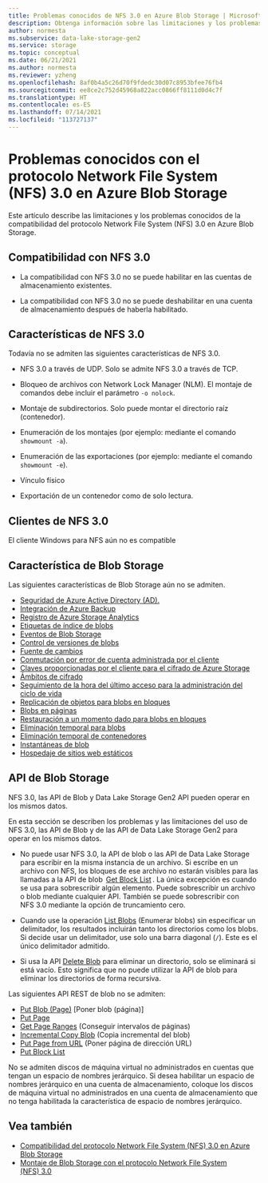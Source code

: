 ```yaml
---
title: Problemas conocidos de NFS 3.0 en Azure Blob Storage | Microsoft Docs
description: Obtenga información sobre las limitaciones y los problemas conocidos de la compatibilidad con el protocolo Network File System (NFS) 3.0 en Azure Blob Storage.
author: normesta
ms.subservice: data-lake-storage-gen2
ms.service: storage
ms.topic: conceptual
ms.date: 06/21/2021
ms.author: normesta
ms.reviewer: yzheng
ms.openlocfilehash: 8af0b4a5c26d70f9fdedc30d07c8953bfee76fb4
ms.sourcegitcommit: ee8ce2c752d45968a822acc0866ff8111d0d4c7f
ms.translationtype: HT
ms.contentlocale: es-ES
ms.lasthandoff: 07/14/2021
ms.locfileid: "113727137"
---
```

# <a name="known-issues-with-network-file-system-nfs-30-protocol-support-in-azure-blob-storage"></a>Problemas conocidos con el protocolo Network File System (NFS) 3.0 en Azure Blob Storage

Este artículo describe las limitaciones y los problemas conocidos de la compatibilidad del protocolo Network File System (NFS) 3.0 en Azure Blob Storage.

## <a name="nfs-30-support"></a>Compatibilidad con NFS 3.0

- La compatibilidad con NFS 3.0 no se puede habilitar en las cuentas de almacenamiento existentes.

- La compatibilidad con NFS 3.0 no se puede deshabilitar en una cuenta de almacenamiento después de haberla habilitado.

## <a name="nfs-30-features"></a>Características de NFS 3.0

Todavía no se admiten las siguientes características de NFS 3.0.

- NFS 3.0 a través de UDP. Solo se admite NFS 3.0 a través de TCP.

- Bloqueo de archivos con Network Lock Manager (NLM). El montaje de comandos debe incluir el parámetro `-o nolock`.

- Montaje de subdirectorios. Solo puede montar el directorio raíz (contenedor).

- Enumeración de los montajes (por ejemplo: mediante el comando `showmount -a`).

- Enumeración de las exportaciones (por ejemplo: mediante el comando `showmount -e`).

- Vínculo físico

- Exportación de un contenedor como de solo lectura.

## <a name="nfs-30-clients"></a>Clientes de NFS 3.0

El cliente Windows para NFS aún no es compatible

## <a name="blob-storage-features"></a>Característica de Blob Storage

Las siguientes características de Blob Storage aún no se admiten.

- [Seguridad de Azure Active Directory (AD).](../common/authorize-data-access.md?toc=/azure/storage/blobs/toc.json)
- [Integración de Azure Backup](../../backup/blob-backup-overview.md)
- [Registro de Azure Storage Analytics](../common/storage-analytics-logging.md?toc=/azure/storage/blobs/toc.json)
- [Etiquetas de índice de blobs](storage-blob-index-how-to.md)
- [Eventos de Blob Storage](storage-blob-event-overview.md)
- [Control de versiones de blobs](versioning-enable.md)
- [Fuente de cambios](storage-blob-change-feed.md)
- [Conmutación por error de cuenta administrada por el cliente](../common/storage-disaster-recovery-guidance.md?toc=/azure/storage/blobs/toc.json)
- [Claves proporcionadas por el cliente para el cifrado de Azure Storage](encryption-customer-provided-keys.md) 
- [Ámbitos de cifrado](encryption-scope-overview.md)
- [Seguimiento de la hora del último acceso para la administración del ciclo de vida](storage-lifecycle-management-concepts.md#move-data-based-on-last-accessed-date-preview)
- [Replicación de objetos para blobs en bloques](object-replication-overview.md)
- [Blobs en páginas](storage-blobs-introduction.md#blobs)
- [Restauración a un momento dado para blobs en bloques](point-in-time-restore-overview.md)
- [Eliminación temporal para blobs](soft-delete-blob-overview.md)
- [Eliminación temporal de contenedores](soft-delete-container-overview.md)
- [Instantáneas de blob](snapshots-overview.md)
- [Hospedaje de sitios web estáticos](storage-blob-static-website.md)

## <a name="blob-storage-apis"></a>API de Blob Storage

NFS 3.0, las API de Blob y Data Lake Storage Gen2 API pueden operar en los mismos datos. 

En esta sección se describen los problemas y las limitaciones del uso de NFS 3.0, las API de Blob y de las API de Data Lake Storage Gen2 para operar en los mismos datos. 

- No puede usar NFS 3.0, la API de blob o las API de Data Lake Storage para escribir en la misma instancia de un archivo. Si escribe en un archivo con NFS, los bloques de ese archivo no estarán visibles para las llamadas a la API de blob  [Get Block List](/rest/api/storageservices/get-block-list) . La única excepción es cuando se usa para sobrescribir algún elemento. Puede sobrescribir un archivo o blob mediante cualquier API. También se puede sobrescribir con NFS 3.0 mediante la opción de truncamiento cero.

- Cuando use la operación [List Blobs](/rest/api/storageservices/list-blobs) (Enumerar blobs) sin especificar un delimitador, los resultados incluirán tanto los directorios como los blobs. Si decide usar un delimitador, use solo una barra diagonal (`/`). Este es el único delimitador admitido.

- Si usa la API [Delete Blob](/rest/api/storageservices/delete-blob) para eliminar un directorio, solo se eliminará si está vacío. Esto significa que no puede utilizar la API de blob para eliminar los directorios de forma recursiva.

Las siguientes API REST de blob no se admiten:

* [Put Blob (Page)](/rest/api/storageservices/put-blob) [Poner blob (página)]
* [Put Page](/rest/api/storageservices/put-page)
* [Get Page Ranges](/rest/api/storageservices/get-page-ranges) (Conseguir intervalos de páginas)
* [Incremental Copy Blob](/rest/api/storageservices/incremental-copy-blob) (Copia incremental del blob)
* [Put Page from URL](/rest/api/storageservices/put-page-from-url) (Poner página de dirección URL)
* [Put Block List](/rest/api/storageservices/put-block-list)

No se admiten discos de máquina virtual no administrados en cuentas que tengan un espacio de nombres jerárquico. Si desea habilitar un espacio de nombres jerárquico en una cuenta de almacenamiento, coloque los discos de máquina virtual no administrados en una cuenta de almacenamiento que no tenga habilitada la característica de espacio de nombres jerárquico. 

## <a name="see-also"></a>Vea también

- [Compatibilidad del protocolo Network File System (NFS) 3.0 en Azure Blob Storage](network-file-system-protocol-support.md)
- [Montaje de Blob Storage con el protocolo Network File System (NFS) 3.0](network-file-system-protocol-support-how-to.md)
